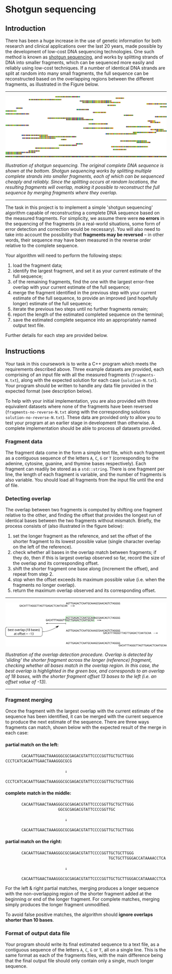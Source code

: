 # Shotgun sequencing

## Introduction

There has been a huge increase in the use of genetic information for both research and clinical applications over the last 20 years, made possible by the development of low-cost DNA sequencing technologies. One such method is known as [shotgun sequencing](https://en.wikipedia.org/wiki/Shotgun_sequencing), and works by splitting strands of DNA into smaller fragments, which can be sequenced more easily and reliably using low-cost techniques. If a number of identical DNA strands are split at random into many small fragments, the full sequence can be reconstructed based on the overlapping regions between the different fragments, as illustrated in the Figure below.

---

![Illustration of shotgun seqencing](shotgun.png)

*Illustration of shotgun sequencing. The original complete DNA sequence is shown at the bottom. Shotgun sequencing works by splitting multiple complete strands into smaller fragments, each of which can be sequenced cheaply and reliably. Since the splitting occurs at random locations, the resulting fragments will overlap, making it possible to reconstruct the full sequence by merging fragments where they overlap.*

---

The task in this project is to implement a simple 'shotgun sequencing' algorithm capable of reconstructing a complete DNA sequence based on the measured fragments. For simplicity, we assume there were **no errors** in the sequencing of the fragments (in a real-world situations, some form of error detection and correction would be necessary). You will also need to take into account the possibility that **fragments may be reversed** &ndash; in other words, their sequence may have been measured in the reverse order relative to the complete sequence.

Your algorithm will need to perform the following steps:

1. load the fragment data;
2. identify the largest fragment, and set it as your current estimate of the full sequence;
3. of the remaining fragments, find the one with the largest error-free overlap with your current estimate of the full sequence;
4. merge the fragment identified in the previous step with your current estimate of the full sequence, to provide an improved (and hopefully longer) estimate of the full sequence;
5. iterate the previous two steps until no further fragments remain;
6. report the length of the estimated completed sequence on the terminal;
7. save the estimated complete sequence into an appropriately named output text file.

Further details for each step are provided below.

## Instructions

Your task in this coursework is to write a C++ program which meets the requirements described above. Three example datasets are provided, each comprising of an input file with all the measured fragments (`fragments-N.txt`), along with the expected solution for each case (`solution-N.txt`). Your program should be written to handle any data file provided in the expected format (see description below). 

To help with your initial implementation, you are also provided with three equivalent datasets where none of the fragments have been reversed (`fragments-no-reverse-N.txt` along with the corresponding solutions `solution-no-reverse-N.txt`). These data are provided only to allow you to test your program at an earlier stage in development than otherwise. A complete implementation should be able to process *all* datasets provided.


### Fragment data

The fragment data come in the form a simple text file, which each fragment as a contiguous sequence of the letters `A`, `C`, `G` or `T` (corresponding to the adenine, cytosine, guanine, and thymine bases respectively). Each fragment can readily be stored as a `std::string`. There is one fragment per line, the length of each fragment is variable, and the number of fragments is also variable. You should load all fragments from the input file until the end of file. 

### Detecting overlap

The overlap between two fragments is computed by shifting one fragment relative to the other, and finding the offset that provides the longest run of identical bases between the two fragments without mismatch.  Briefly, the process consists of (also illustrated in the figure below): 

1. set the longer fragment as the reference, and set the offset of the shorter fragment to its lowest possible value (single character overlap on the left of the reference).
2. check whether all bases in the overlap match between fragments; if they do, then if this is largest overlap observed so far, record the size of the overlap and its corresponding offset.
3. shift the shorter fragment one base along (increment the offset), and repeat from step 2. 
4. stop when the offset exceeds its maximum possible value (i.e. when the fragments no longer overlap).
5. return the maximum overlap observed and its corresponding offset. 

---

![Overlap detection procedure](overlap.png)

*Illustration of the overlap detection procedure. Overlap is detected by 'sliding' the shorter fragment across the longer (reference) fragment, checking whether all bases match in the overlap region. In this case, the best overlap is highlighted in the green box, and corresponds to an overlap of 18 bases, with the shorter fragment offset 13 bases to the left (i.e. an offset value of -13).*

---

### Fragment merging

Once the fragment with the largest overlap with the current estimate of the sequence has been identified, it can be merged with the current sequence to produce the next estimate of the sequence. There are three ways fragments can
match, shown below with the expected result of the merge in each case: 

#### partial match on the left:

```
       CACAATTGAACTAAAGGGCGCGAGACGTATTCCCCGGTTGCTGCTTGGG
CCCTCATCACAATTGAACTAAAGGGCGCG

                          ↓   
 
CCCTCATCACAATTGAACTAAAGGGCGCGAGACGTATTCCCCGGTTGCTGCTTGGG
```

#### complete match in the middle:

```
       CACAATTGAACTAAAGGGCGCGAGACGTATTCCCCGGTTGCTGCTTGGG
                       GGCGCGAGACGTATTCCCCGGTTGC

                          ↓

       CACAATTGAACTAAAGGGCGCGAGACGTATTCCCCGGTTGCTGCTTGGG
```

#### partial match on the right:

```
       CACAATTGAACTAAAGGGCGCGAGACGTATTCCCCGGTTGCTGCTTGGG
                                             TGCTGCTTGGGACCATAAAACCTCA

                          ↓

       CACAATTGAACTAAAGGGCGCGAGACGTATTCCCCGGTTGCTGCTTGGGACCATAAAACCTCA
```

For the left & right partial matches, merging produces a longer sequence with the non-overlapping region of the shorter fragment added at the beginning or end of the longer fragment. For complete matches, merging simply produces the longer fragment unmodified. 

To avoid false positive matches, the algorithm should **ignore overlaps shorter than 10 bases**.

### Format of output data file

Your program should write its final estimated sequence to a text file, as a contiguous sequence of the letters `A`, `C`, `G` or `T`, all on a single line. This is the same format as each of the fragments files, with the main difference being that the final output file should only contain only a single, much longer sequence. 
